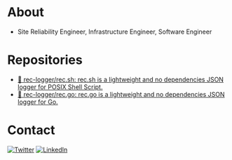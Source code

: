 # About
- Site Reliability Engineer, Infrastructure Engineer, Software Engineer

# Repositories
- [🎥 rec-logger/rec.sh: rec.sh is a lightweight and no dependencies JSON logger for POSIX Shell Script.](https://github.com/rec-logger/rec.sh)
- [🎥 rec-logger/rec.go: rec.go is a lightweight and no dependencies JSON logger for Go.](https://github.com/rec-logger/rec.go)

# Contact
[![Twitter](https://img.shields.io/static/v1?label=&message=Twitter&style=flat&color=5c5c5c&logo=Twitter)](https://twitter.com/newtstat)
[![LinkedIn](https://img.shields.io/static/v1?label=&message=LinkedIn&style=flat&color=5c5c5c&logo=LinkedIn)](https://www.linkedin.com/in/newtstat/)
